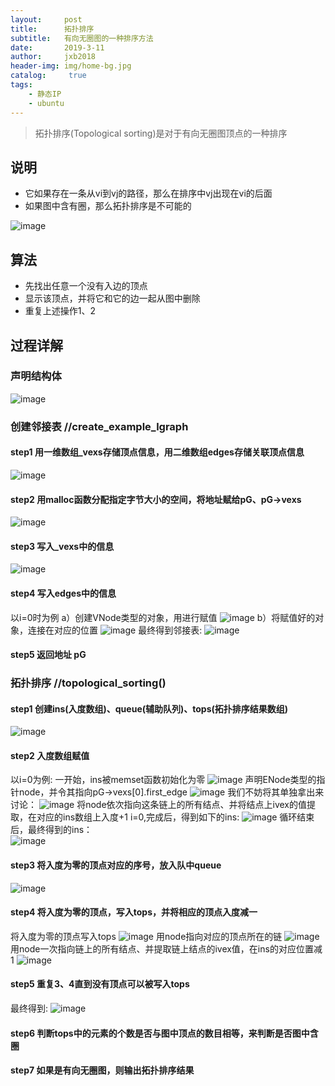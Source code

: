 ```yaml
---
layout:     post
title:      拓扑排序
subtitle:   有向无圈图的一种排序方法
date:       2019-3-11
author:     jxb2018
header-img: img/home-bg.jpg
catalog: 	 true
tags:
    - 静态IP
    - ubuntu
---
```

>   拓扑排序(Topological sorting)是对于有向无圈图顶点的一种排序

## 说明
- 它如果存在一条从vi到vj的路径，那么在排序中vj出现在vi的后面
- 如果图中含有圈，那么拓扑排序是不可能的

![image](https://jxb2018.github.io/img/toplogical_sort/1.jpg)

## 算法
- 先找出任意一个没有入边的顶点
- 显示该顶点，并将它和它的边一起从图中删除
- 重复上述操作1、2

## 过程详解
### 声明结构体
![image](https://jxb2018.github.io/img/toplogical_sort/2.jpg)
### 创建邻接表 //create_example_lgraph
#### step1 用一维数组_vexs存储顶点信息，用二维数组edges存储关联顶点信息
![image](https://jxb2018.github.io/img/toplogical_sort/3.jpg)
#### step2 用malloc函数分配指定字节大小的空间，将地址赋给pG、pG->vexs
![image](https://jxb2018.github.io/img/toplogical_sort/4.jpg)
#### step3 写入_vexs中的信息
![image](https://jxb2018.github.io/img/toplogical_sort/5.jpg)
#### step4 写入edges中的信息
以i=0时为例
a）创建VNode类型的对象，用进行赋值
![image](https://jxb2018.github.io/img/toplogical_sort/6.jpg)
b）将赋值好的对象，连接在对应的位置
![image](https://jxb2018.github.io/img/toplogical_sort/7.jpg)
最终得到邻接表:
![image](https://jxb2018.github.io/img/toplogical_sort/8.jpg)
#### step5 返回地址 pG

### 拓扑排序 //topological_sorting()
#### step1 创建ins(入度数组)、queue(辅助队列)、tops(拓扑排序结果数组)
![image](https://jxb2018.github.io/img/toplogical_sort/9.jpg)
#### step2 入度数组赋值
以i=0为例:
一开始，ins被memset函数初始化为零
![image](https://jxb2018.github.io/img/toplogical_sort/10.jpg)
声明ENode类型的指针node，并令其指向pG->vexs[0].first_edge
![image](https://jxb2018.github.io/img/toplogical_sort/11.jpg)
我们不妨将其单独拿出来讨论：
![image](https://jxb2018.github.io/img/toplogical_sort/12.jpg)
将node依次指向这条链上的所有结点、并将结点上ivex的值提取，在对应的ins数组上入度+1
i=0,完成后，得到如下的ins:
![image](https://jxb2018.github.io/img/toplogical_sort/13.jpg)
循环结束后，最终得到的ins：  
![image](https://jxb2018.github.io/img/toplogical_sort/14.jpg)
#### step3 将入度为零的顶点对应的序号，放入队中queue
![image](https://jxb2018.github.io/img/toplogical_sort/15.jpg)
#### step4 将入度为零的顶点，写入tops，并将相应的顶点入度减一
将入度为零的顶点写入tops
![image](https://jxb2018.github.io/img/toplogical_sort/16.jpg)
用node指向对应的顶点所在的链
![image](https://jxb2018.github.io/img/toplogical_sort/17.jpg)
用node一次指向链上的所有结点、并提取链上结点的ivex值，在ins的对应位置减1
![image](https://jxb2018.github.io/img/toplogical_sort/18.jpg)
#### step5 重复3、4直到没有顶点可以被写入tops
最终得到:
![image](https://jxb2018.github.io/img/toplogical_sort/19.jpg)
#### step6 判断tops中的元素的个数是否与图中顶点的数目相等，来判断是否图中含圈
#### step7 如果是有向无圈图，则输出拓扑排序结果